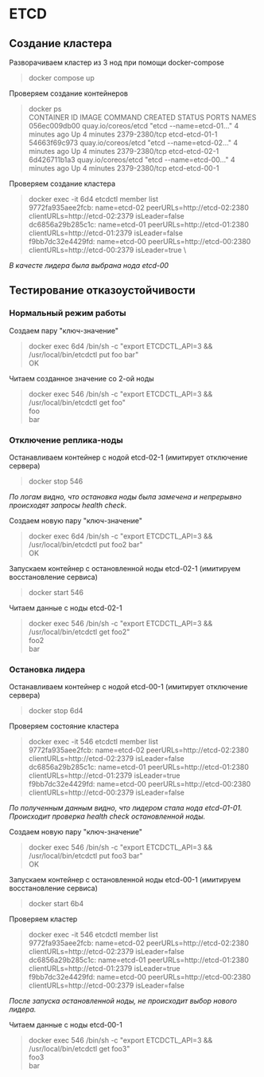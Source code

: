 # ETCD

## Создание кластера
Разворачиваем кластер из 3 нод при помощи docker-compose
> docker compose up

Проверяем создание контейнеров
> docker ps \
CONTAINER ID   IMAGE                 COMMAND                  CREATED         STATUS         PORTS           NAMES \
056ec009db00   quay.io/coreos/etcd   "etcd --name=etcd-01…"   4 minutes ago   Up 4 minutes   2379-2380/tcp   etcd-etcd-01-1 \
54663f69c973   quay.io/coreos/etcd   "etcd --name=etcd-02…"   4 minutes ago   Up 4 minutes   2379-2380/tcp   etcd-etcd-02-1 \
6d426711b1a3   quay.io/coreos/etcd   "etcd --name=etcd-00…"   4 minutes ago   Up 4 minutes   2379-2380/tcp   etcd-etcd-00-1

Проверяем создание кластера
>docker exec -it 6d4 etcdctl member list \
9772fa935aee2fcb: name=etcd-02 peerURLs=http://etcd-02:2380 clientURLs=http://etcd-02:2379 isLeader=false \
dc6856a29b285c1c: name=etcd-01 peerURLs=http://etcd-01:2380 clientURLs=http://etcd-01:2379 isLeader=false \
f9bb7dc32e4429fd: name=etcd-00 peerURLs=http://etcd-00:2380 clientURLs=http://etcd-00:2379 isLeader=true \

*В качесте лидера была выбрана нода etcd-00*

## Тестирование отказоустойчивости

### Нормальный режим работы

Создаем пару "ключ-значение"
>docker exec 6d4 /bin/sh -c "export ETCDCTL_API=3 && /usr/local/bin/etcdctl put foo bar" \
OK

Читаем созданное значение со 2-ой ноды
>docker exec 546 /bin/sh -c "export ETCDCTL_API=3 && /usr/local/bin/etcdctl get foo" \
foo\
bar

### Отключение реплика-ноды

Останавливаем контейнер с нодой etcd-02-1 (имитирует отключение сервера)
>docker stop 546

*По логам видно, что остановка ноды была замечена и непрерывно происходят запросы health check*.

Создаем новую пару "ключ-значение"
>docker exec 6d4 /bin/sh -c "export ETCDCTL_API=3 && /usr/local/bin/etcdctl put foo2 bar" \
OK

Запускаем контейнер с остановленной ноды etcd-02-1 (имитируем восстановление сервиса)
>docker start 546

Читаем данные с ноды etcd-02-1
>docker exec 546 /bin/sh -c "export ETCDCTL_API=3 && /usr/local/bin/etcdctl get foo2" \
foo2 \
bar

### Остановка лидера

Останавливаем контейнер с нодой etcd-00-1 (имитирует отключение сервера)
>docker stop 6d4

Проверяем состояние кластера
>docker exec -it 546 etcdctl member list \
9772fa935aee2fcb: name=etcd-02 peerURLs=http://etcd-02:2380 clientURLs=http://etcd-02:2379 isLeader=false \
dc6856a29b285c1c: name=etcd-01 peerURLs=http://etcd-01:2380 clientURLs=http://etcd-01:2379 isLeader=true \
f9bb7dc32e4429fd: name=etcd-00 peerURLs=http://etcd-00:2380 clientURLs=http://etcd-00:2379 isLeader=false 

*По полученным данным видно, что лидером стала нода etcd-01-01. Происходит проверка health check остановленной ноды.*

Создаем новую пару "ключ-значение"
>docker exec 546 /bin/sh -c "export ETCDCTL_API=3 && /usr/local/bin/etcdctl put foo3 bar" \
OK

Запускаем контейнер с остановленной ноды etcd-00-1 (имитируем восстановление сервиса)
>docker start 6b4

Проверяем кластер
>docker exec -it 546 etcdctl member list \
9772fa935aee2fcb: name=etcd-02 peerURLs=http://etcd-02:2380 clientURLs=http://etcd-02:2379 isLeader=false \
dc6856a29b285c1c: name=etcd-01 peerURLs=http://etcd-01:2380 clientURLs=http://etcd-01:2379 isLeader=true \
f9bb7dc32e4429fd: name=etcd-00 peerURLs=http://etcd-00:2380 clientURLs=http://etcd-00:2379 isLeader=false

*После запуска остановленной ноды, не происходит выбор нового лидера.*

Читаем данные с ноды etcd-00-1
>docker exec 546 /bin/sh -c "export ETCDCTL_API=3 && /usr/local/bin/etcdctl get foo3" \
foo3 \
bar